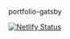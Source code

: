 portfolio-gatsby

[![Netlify Status](https://api.netlify.com/api/v1/badges/04caa8c6-2ef4-42af-af6a-8373120d6731/deploy-status)](https://app.netlify.com/sites/romantic-meitner-c19aba/deploys)
